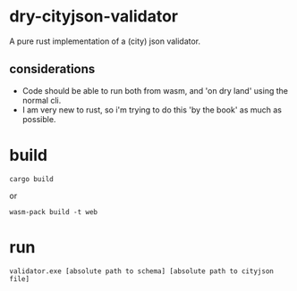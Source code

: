 # dry-cityjson-validator 

A pure rust implementation of a (city) json validator.

## considerations

- Code should be able to run both from wasm, and 'on dry land' using the normal cli.
- I am very new to rust, so i'm trying to do this 'by the book' as much as possible.


# build 
```
cargo build
```
or
```
wasm-pack build -t web
```

# run 
```
validator.exe [absolute path to schema] [absolute path to cityjson file] 
```
